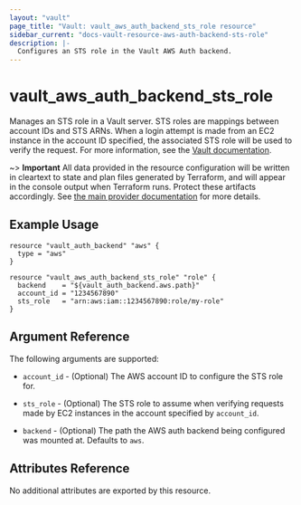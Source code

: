 ```yaml
---
layout: "vault"
page_title: "Vault: vault_aws_auth_backend_sts_role resource"
sidebar_current: "docs-vault-resource-aws-auth-backend-sts-role"
description: |-
  Configures an STS role in the Vault AWS Auth backend.
---
```


# vault\_aws\_auth\_backend\_sts\_role

Manages an STS role in a Vault server. STS roles are mappings
between account IDs and STS ARNs. When a login attempt is made
from an EC2 instance in the account ID specified, the associated
STS role will be used to verify the request. For more information,
see the [Vault documentation](https://www.vaultproject.io/docs/auth/aws.html#cross-account-access).

~> **Important** All data provided in the resource configuration will be
 written in cleartext to state and plan files generated by Terraform, and will
 appear in the console output when Terraform runs. Protect these artifacts
 accordingly. See [the main provider documentation](../../index.html) for more
 details.

## Example Usage

```hcl
resource "vault_auth_backend" "aws" {
  type = "aws"
}

resource "vault_aws_auth_backend_sts_role" "role" {
  backend    = "${vault_auth_backend.aws.path}"
  account_id = "1234567890"
  sts_role   = "arn:aws:iam::1234567890:role/my-role"
}
```

## Argument Reference

The following arguments are supported:

* `account_id` - (Optional) The AWS account ID to configure the STS role for.

* `sts_role` - (Optional) The STS role to assume when verifying requests made
   by EC2 instances in the account specified by `account_id`.

* `backend` - (Optional) The path the AWS auth backend being configured was
   mounted at.  Defaults to `aws`.

## Attributes Reference

No additional attributes are exported by this resource.
